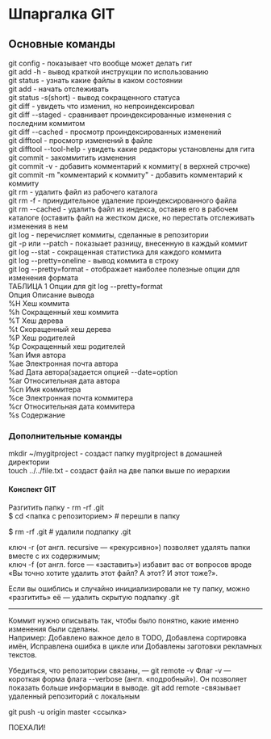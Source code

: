 # Шпаргалка GIT

## Основные команды

git config - показывает что вообще может делать гит  
git add -h - вывод краткой инструкции по использованию  
git status - узнать какие файлы в каком состоянии  
git add <name> - начать отслеживать <name>  
git status -s(short) - вывод сокращенного статуса   
git diff - увидеть что изменил, но непроиндексировал   
git diff --staged - сравнивает проиндексированные изменения с последним коммитом  
git diff --cached - просмотр проиндексированных изменений   
git difftool - просмотр изменений в файле   
git difftool --tool-help - увидеть какие редакторы установлены для гита  
git commit - закоммитить изменения   
git commit -v - добавить комментарий к коммиту( в верхней строчке)  
git commit -m "комментарий к коммиту" - добавить комментарий к коммиту  
git rm - удалить файл из рабочего каталога  
git rm -f - принудительное удаление проиндексированного файла  
git rm --cached - удалить файл из индекса, оставив его в рабочем каталоге (оставить файл на жестком диске, но перестать отслеживать изменения в нем   
git log - перечисляет коммиты, сделанные в репозитории   
git -p или --patch - показыает разницу, внесенную в каждый коммит   
git log --stat - сокращенная статистика для каждого коммита   
git log --pretty=oneline - вывод коммита в строку   
git log --pretty=format - отображает наиболее полезные опции для изменения формата   
          ТАБЛИЦА 1  Опции для git log --pretty=format   
      Опция             Описание вывода   
      %H              Хеш коммита   
      %h              Сокращенный хеш коммита  
      %T              Хеш дерева   
      %t               Скоращенный хеш дерева  
      %P               Хеш родителей   
      %p               Сокращенный хеш родителей   
      %an             Имя автора  
      %ae             Электронная почта автора  
      %ad             Дата автора(задается опцией --date=option   
      %ar             Относительная дата автора   
      %cn             Имя коммитера   
      %ce             Электронная почта коммитера   
      %cr             Относительная дата коммитера   
      %s               Содержание  
### Дополнительные команды 

mkdir ~/mygitproject - создаст папку mygitproject в домашней директории   
touch ../../file.txt - создаст файл на две папки выше по иерархии  

#### Конспект GIT

Разгитить папку - rm -rf .git  
   $ cd <папка с репозиторием> # перешли в папку  
                            
$ rm -rf .git # удалили подпапку .git                

ключ -r (от англ. recursive — «рекурсивно») позволяет удалять папки вместе с их содержимым;  
ключ -f (от англ. force — «заставить») избавит вас от вопросов вроде «Вы точно хотите удалить этот файл? А этот? И этот тоже?».  
  
Если вы ошиблись и случайно инициализировали не ту папку, можно «разгитить» её — удалить скрытую подпапку .git  
_______________________________________________________  

Коммит нужно описывать так, чтобы было понятно, какие именно изменения были сделаны.  
Например: Добавлено важное дело в TODO, Добавлена сортировка имён,
 Исправлена ошибка в цикле или Добавлены заготовки рекламных текстов.


Убедиться, что репозитории связаны, — git remote -v
Флаг -v — короткая форма флага --verbose (англ. «подробный»).
Он позволяет показать больше информации в выводе.
git add remote -связывает удаленный репозиторий с локальным

git push -u origin master <ссылка>

ПОЕХАЛИ!
